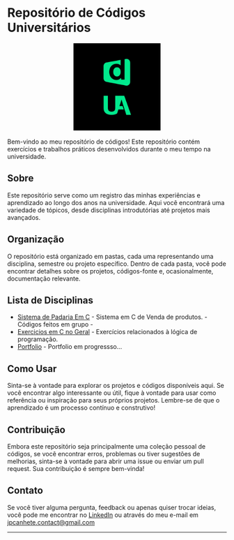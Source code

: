 <div style="background-image: url(https://img.freepik.com/fotos-gratis/luzes-de-neon-gradientes-abstratas_23-2149279137.jpg?w=740&t=st=1693468593~exp=1693469193~hmac=650a990dd8cf54ba7b355067a12dd0ee191cf8a9ac5e0ffd8fbb78b3c17423e5); background-size: cover; background-repeat: no-repeat; background-attachment: fixed; height: 100vh;">


# Repositório de Códigos Universitários

<p align = "center">
  <img src="UA logo.jpg" alt="Logo da Universidade" width="200" height="200">
</p>

Bem-vindo ao meu repositório de códigos! Este repositório contém exercícios e trabalhos práticos desenvolvidos durante o meu tempo na universidade.

## Sobre

Este repositório serve como um registro das minhas experiências e aprendizado ao longo dos anos na universidade. Aqui você encontrará uma variedade de tópicos, desde disciplinas introdutórias até projetos mais avançados.

## Organização

O repositório está organizado em pastas, cada uma representando uma disciplina, semestre ou projeto específico. Dentro de cada pasta, você pode encontrar detalhes sobre os projetos, códigos-fonte e, ocasionalmente, documentação relevante.

## Lista de Disciplinas

- [Sistema de Padaria Em C](/1stSemester--PadariaBerenice) - Sistema em C de Venda de produtos. - Códigos feitos em grupo -
- [Exercicios em C no Geral](/1stSemester-Exercises) - Exercícios relacionados à lógica de programação. 
- [Portfolio](/Portfolio) - Portfolio em progressso...

## Como Usar

Sinta-se à vontade para explorar os projetos e códigos disponíveis aqui. Se você encontrar algo interessante ou útil, fique à vontade para usar como referência ou inspiração para seus próprios projetos. Lembre-se de que o aprendizado é um processo contínuo e construtivo!

## Contribuição

Embora este repositório seja principalmente uma coleção pessoal de códigos, se você encontrar erros, problemas ou tiver sugestões de melhorias, sinta-se à vontade para abrir uma issue ou enviar um pull request. Sua contribuição é sempre bem-vinda!

## Contato

Se você tiver alguma pergunta, feedback ou apenas quiser trocar ideias, você pode me encontrar no [LinkedIn](https://www.linkedin.com/in/joão-pedro-canhete-34460b236/) ou através do meu e-mail em jpcanhete.contact@gmail.com

---

</div>
